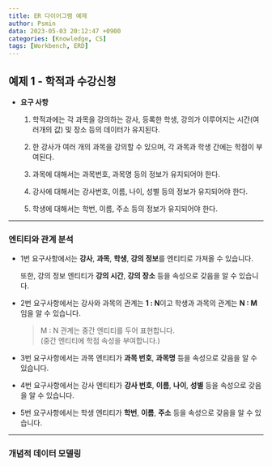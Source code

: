 ```yaml
---
title: ER 다이어그램 예제
author: Psmin
data: 2023-05-03 20:12:47 +0900
categories: [Knowledge, CS]
tags: [Workbench, ERD]
---
```


## 예제 1 - 학적과 수강신청

- **요구 사항**

  1. 학적과에는 각 과목을 강의하는 강사, 등록한 학생, 강의가 이루어지는 시간(여러개의 값) 및 장소 등의 데이터가 유지된다.

  2. 한 강사가 여러 개의 과목을 강의할 수 있으며, 각 과목과 학생 간에는 학점이 부여된다.

  3. 과목에 대해서는 과목번호, 과목명 등의 정보가 유지되어야 한다.

  4. 강사에 대해서는 강사번호, 이름, 나이, 성별 등의 정보가 유지되어야 한다.

  5. 학생에 대해서는 학번, 이름, 주소 등의 정보가 유지되어야 한다.

---

### 엔티티와 관계 분석

- 1번 요구사항에서는 **강사**, **과목**, **학생**, **강의 정보**를 엔티티로 가져올 수 있습니다.

  또한, 강의 정보 엔티티가 **강의 시간**, **강의 장소** 등을 속성으로 갖음을 알 수 있습니다.

- 2번 요구사항에서는 강사와 과목의 관계는 **1 : N**이고 학생과 과목의 관계는 **N : M**임을 알 수 있습니다.

  > M : N 관계는 중간 엔티티를 두어 표현합니다.  
  > (중간 엔티티에 학점 속성을 부여합니다.)

- 3번 요구사항에서는 과목 엔티티가 **과목 번호**, **과목명** 등을 속성으로 갖음을 알 수 있습니다.

- 4번 요구사항에서는 강사 엔티티가 **강사 번호**, **이름**, **나이**, **성별** 등을 속성으로 갖음을 알 수 있습니다.

- 5번 요구사항에서는 학생 엔티티가 **학번**, **이름**, **주소** 등을 속성으로 갖음을 알 수 있습니다.

---

### 개념적 데이터 모델링
